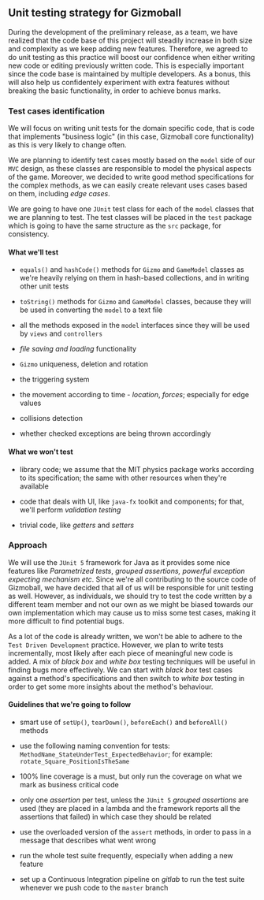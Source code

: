 ## Unit testing strategy for Gizmoball

During the development of the preliminary release, as a team, we have realized that
the code base of this project will steadily increase in both size and complexity 
as we keep adding new features. Therefore, we agreed to do unit testing as this 
practice will boost our confidence when either writing new code
or editing previously written code. This is especially important since the code base
is maintained by multiple developers. As a bonus, this will also help us confidentely experiment with extra features without breaking the basic functionality,
in order to achieve bonus marks.

### Test cases identification

We will focus on writing unit tests for the domain specific code, that is code that 
implements "business logic" (in this case, Gizmoball core functionality) as this
 is very likely to change often. 
 
 We are planning to identify test cases mostly based on the `model` side of our `MVC` design, as these
 classes are responsible to model the physical aspects of the game. Moreover, 
 we decided to write good method specifications for the complex methods, as we can easily create
 relevant uses cases based on them, including *edge cases*.
 
 We are going to have one `JUnit` test class for each of the `model` classes that we are 
 planning to test. The test classes will be placed in the `test` package which is going 
 to have the same structure as the `src` package, for consistency.
 
#### What we'll test
 
 - `equals()` and `hashCode()` methods for `Gizmo` and `GameModel` classes 
 as we're heavily relying on them in hash-based collections, and in writing other unit tests
 
 - `toString()` methods for `Gizmo` and `GameModel` classes, because they will be used in 
 converting the `model` to a text file
 
 - all the methods exposed in the `model` interfaces since they will be used by `views` and 
 `controllers`
 
 - *file saving and loading* functionality
 
 - `Gizmo` uniqueness, deletion and rotation 
 
 - the triggering system
 
 - the movement according to time - *location*, *forces*; especially for 
 edge values
 
 - collisions detection
 
 - whether checked exceptions are being thrown accordingly
 
#### What we won't test
 
 - library code; we assume that the MIT physics package works according
 to its specification; the same with other resources when they're available
 
 - code that deals with UI, like `java-fx` toolkit and components; for that, we'll perform
 *validation testing*
 
 - trivial code, like *getters* and *setters*
 

### Approach

We will use the `JUnit 5` framework for Java as it provides some nice features
like *Parametrized tests*, *grouped assertions, powerful exception expecting mechanism etc*. 
Since we're all contributing to the source code of Gizmoball, we have decided that all of us will
be responsible for unit testing as well. However, as individuals, we should try to test the code
written by a different team member and not our own as we might be biased towards our own 
implementation which may cause us to miss some test cases, making it more difficult to find 
potential bugs.
 
 As a lot of the code is already written, we won't be able to adhere to the 
 `Test Driven Development` practice. However, we plan to write tests incrementally, most likely
 after each piece of meaningful new code is added. A mix of *black box* and *white box* testing 
 techniques will be useful in finding bugs more effectively. We can start with *black box* 
 test cases against a method's specifications and then switch to *white box* testing in order
 to get some more insights about the method's behaviour.

#### Guidelines that we're going to follow

- smart use of `setUp()`, `tearDown()`, `beforeEach()` and `beforeAll()` methods

- use the following naming convention for tests: `MethodName_StateUnderTest_ExpectedBehavior`;
for example: `rotate_Square_PositionIsTheSame`

- 100% line coverage is a must, but only run the coverage on what we mark as business critical
code

- only one *assertion* per test, unless the `JUnit 5` *grouped assertions* are used
(they are placed in a lambda and the framework reports all the assertions that failed) in 
which case they should be related

- use the overloaded version of the `assert` methods, in order to pass in a message that 
describes what went wrong 

- run the whole test suite frequently, especially when adding a new feature

- set up a Continuous Integration pipeline on *gitlab* to run the test suite whenever
 we push code to the `master` branch


